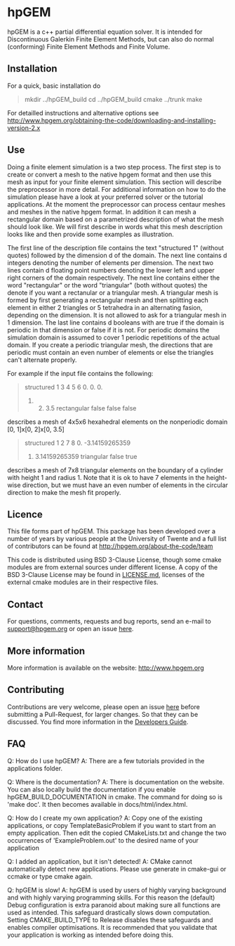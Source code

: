 <Fancy ascII logo goes here>

# hpGEM

hpGEM is a c++ partial differential equation solver. It is intended for Discontinuous Galerkin Finite Element Methods, but can also do normal (conforming) Finite Element Methods and Finite Volume.

## Installation

For a quick, basic installation do

> mkdir ../hpGEM_build
> cd ../hpGEM_build
> cmake ../trunk
> make

For detailled instructions and alternative options see http://www.hpgem.org/obtaining-the-code/downloading-and-installing-version-2.x

## Use

Doing a finite element simulation is a two step process. The first step is to create or convert a mesh to the native hpgem format and then use this mesh as input for your finite element simulation. This section will describe the preprocessor in more detail. For additional information on how to do the simulation please have a look at your preferred solver or the tutorial applications. At the moment the preprocessor can process centaur meshes and meshes in the native hpgem format. In addition it can mesh a rectangular domain based on a parametrized description of what the mesh should look like. We will first describe in words what this mesh description looks like and then provide some examples as illustration. 

The first line of the description file contains the text "structured 1" (without quotes) followed by the dimension d of the domain. The next line contains d integers denoting the number of elements per dimension. The next two lines contain d floating point numbers denoting the lower left and upper right corners of the domain respectively. The next line contains either the word "rectangular" or the word "triangular" (both without quotes) the denote if you want a rectanular or a triangular mesh. A triangular mesh is formed by first generating a rectangular mesh and then splitting each element in either 2 triangles or 5 tetrahedra in an alternating fasion, depending on the dimension. It is not allowed to ask for a triangular mesh in 1 dimension. The last line contains d booleans with are true if the domain is periodic in that dimension or false if it is not. For periodic domains the simulation domain is assumed to cover 1 periodic repetitions of the actual domain. If you create a periodic triangular mesh, the directions that are periodic must contain an even number of elements or else the triangles can't alternate properly.

For example if the input file contains the following:

> structured 1 3
> 4 5 6
> 0. 0. 0.
> 1. 2. 3.5
> rectangular
> false false false

describes a mesh of 4x5x6 hexahedral elements on the nonperiodic domain [0, 1]x[0, 2]x[0, 3.5]

> structured 1 2
> 7 8
> 0. -3.14159265359
> 1. 3.14159265359
> triangular
> false true

describes a mesh of 7x8 triangular elements on the boundary of a cylinder with height 1 and radius 1. Note that it is ok to have 7 elements in the height-wise direction, but we must have an even number of elements in the circular direction to make the mesh fit properly.

## Licence

 This file forms part of hpGEM. This package has been developed over a number of years by various people at the University of Twente and a full list of contributors can be found at
 http://hpgem.org/about-the-code/team
 
 This code is distributed using BSD 3-Clause License, though some cmake modules are from external sources under 
 different license. A copy of the BSD 3-Clause License may be found in [LICENSE.md](LICENSE.md), licenses of the external 
 cmake modules are in their respective files.
 
## Contact
 
For questions, comments, requests and bug reports, send an e-mail to support@hpgem.org or open an issue [here](https://github.com/hpgem/hpgem/issues).
 
## More information
 
More information is available on the website: http://www.hpgem.org

## Contributing

Contributions are very welcome, please open an issue [here](https://github.com/hpgem/hpgem/issues) before submitting a Pull-Request, for larger changes. So that they can be discussed. You find more information in the [Developers Guide](https://github.com/JensWehner/hpgem/blob/update_guidelines/DEVELOPERS_GUIDE.md).

## FAQ

Q: How do I use hpGEM?
A: There are a few tutorials provided in the applications folder.

Q: Where is the documentation?
A: There is documentation on the website. You can also locally build the documentation if you enable hpGEM_BUILD_DOCUMENTATION in cmake. The command for doing so is 'make doc'. It then becomes available in docs/html/index.html.

Q: How do I create my own application?
A: Copy one of the existing applications, or copy TemplateBasicProblem if you want to start from an empty application. Then edit the copied CMakeLists.txt and change the two occurrences of 'ExampleProblem.out' to the desired name of your application

Q: I added an application, but it isn't detected!
A: CMake cannot automatically detect new applications. Please use generate in cmake-gui or ccmake or type cmake again.

Q: hpGEM is slow!
A: hpGEM is used by users of highly varying background and with highly varying programming skills. For this reason the (default) Debug configuration is extra paranoid about making sure all functions are used as intended. This safeguard drastically slows down computation. Setting CMAKE_BUILD_TYPE to Release disables these safeguards and enables compiler optimisations. It is recommended that you validate that your application is working as intended before doing this.
